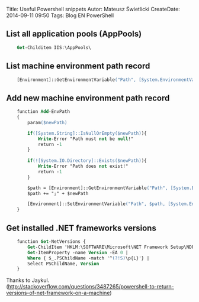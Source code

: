 Title: Useful Powershell snippets
Autor: Mateusz Świetlicki
CreateDate: 2014-09-11 09:50
Tags:	Blog
		EN
		PowerShell

List all application pools (AppPools)
-------------------------------------

```ps
	Get-Childitem IIS:\AppPools\
```

List machine environment path record
--------------------------------------

```ps
	[Environment]::GetEnvironmentVariable("Path", [System.EnvironmentVariableTarget]::Machine).Split(";")
```

Add new machine environment path record
--------------------------------------

```ps
	function Add-EnvPath
	{
	    param($newPath)

	    if([System.String]::IsNullOrEmpty($newPath)){
	        Write-Error "Path must not be null!"
	        return -1
	    }
	    
	    if(![System.IO.Directory]::Exists($newPath)){
	        Write-Error "Path does not exist!"
	        return -1
	    }

	    $path = [Environment]::GetEnvironmentVariable("Path", [System.EnvironmentVariableTarget]::Machine)
		$path += ";" + $newPath

	    [Environment]::SetEnvironmentVariable("Path", $path, [System.EnvironmentVariableTarget]::Machine)
	}
```

Get installed .NET frameworks versions
--------------------------------------

```ps
	function Get-NetVersions {
	    Get-ChildItem 'HKLM:\SOFTWARE\Microsoft\NET Framework Setup\NDP' -recurse |
	    Get-ItemProperty -name Version -EA 0 |
	    Where { $_.PSChildName -match '^(?!S)\p{L}'} |
	    Select PSChildName, Version
	}
```



Thanks to Jaykul. (http://stackoverflow.com/questions/3487265/powershell-to-return-versions-of-net-framework-on-a-machine)
